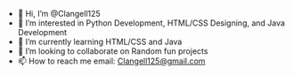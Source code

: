 - 👋 Hi, I’m @Clangell125
- 👀 I’m interested in Python Development, HTML/CSS Designing, and Java Development
- 🌱 I’m currently learning HTML/CSS and Java
- 💞️ I’m looking to collaborate on Random fun projects
- 📫 How to reach me email: Clangell125@gmail.com

<!---
Clangell125/Clangell125 is a ✨ special ✨ repository because its `README.md` (this file) appears on your GitHub profile.
You can click the Preview link to take a look at your changes.
--->
